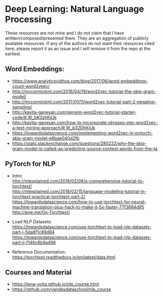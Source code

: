 # Deep Learning: Natural Language Processing
These resources are not mine and I do not claim that I have written/composed/presented them. They are an aggregation of publicly available resources. If any of the authors do not want their resources cited here, please report it as an issue and I will remove it from the repo at the earliest.

## Word Embeddings:
* https://www.analyticsvidhya.com/blog/2017/06/word-embeddings-count-word2veec/  
* http://mccormickml.com/2016/04/19/word2vec-tutorial-the-skip-gram-model/  
* http://mccormickml.com/2017/01/11/word2vec-tutorial-part-2-negative-sampling/  
* http://kavita-ganesan.com/gensim-word2vec-tutorial-starter-code/#.W_bK0zhKiUk  
* http://kavita-ganesan.com/how-to-incorporate-phrases-into-word2vec-a-text-mining-approach/#.W_b32DhKiUk  
* https://towardsdatascience.com/implementing-word2vec-in-pytorch-skip-gram-model-e6bae040d2fb  
* https://stats.stackexchange.com/questions/280222/why-the-skip-gram-model-is-called-as-predicting-source-context-words-from-the-ta  

## PyTorch for NLP
* Intro:  
http://mlexplained.com/2018/02/08/a-comprehensive-tutorial-to-torchtext/  
http://mlexplained.com/2018/02/15/language-modeling-tutorial-in-torchtext-practical-torchtext-part-2/  
https://towardsdatascience.com/how-to-use-torchtext-for-neural-machine-translation-plus-hack-to-make-it-5x-faster-77f3884d95  
http://anie.me/On-Torchtext/  

* Load NLP Datasets:  
https://towardsdatascience.com/use-torchtext-to-load-nlp-datasets-part-i-5da6f1c89d84  
https://towardsdatascience.com/use-torchtext-to-load-nlp-datasets-part-ii-f146c8b9a496  

* Reference Documentation:  
https://torchtext.readthedocs.io/en/latest/data.html  

## Courses and Material
* https://lena-voita.github.io/nlp_course.html
* https://github.com/yandexdataschool/nlp_course
